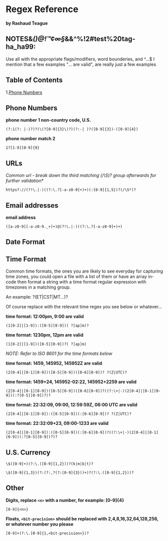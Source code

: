 # Regex Reference
**by Rashaud Teague**

## NOTES&*()@!™¢∞§*&&^%!2#test%20tag-ha_ha99:
Use all with the appropriate flags/modifiers, word bounderies, and ^...$
I mention that a few examples "... are valid", are really just a few examples

## Table of Contents
1.[Phone Numbers](#phone-numbers)

## Phone Numbers
**phone number 1 non-country code, U.S.**
```
(?:1(?: |-)?)?(\(?[0-9]{3}\)?)(?:-| )?([0-9]{3})-([0-9]{4})
```
**phone number match 2**
```
1?[1-9][0-9]{9}
```

## URLs
**Common url - break down the third matching (/\S*)? group afterwards for further validation**
```
https?://(?!\.|-)((?:\.?[-a-z0-9]+)+)(:[0-9]{1,5})?(/\S*)?
```

## Email addresses
**email address**
```
([a-z0-9][-a-z0-9._+]+)@(?!\.|-)((?:\.?[-a-z0-9]+)+)
```

## Date Format

## Time Format
Common time formats, the ones you are likely to see everyday for capturing time zones, you could open a file with a list of them or have an array in-code then format a string with a time format regular expression with timezones in a matching group.

An example:<timeregex> ?(ET|CST|MT...)?

Of course replace <timeregex> with the relevant time regex you see below or whatever...

**time format: 12:00pm, 9:00 are valid**
```
(1[0-2]|[1-9]):([0-5][0-9])( ?[ap]m)?
```
**time format: 1230pm, 12pm are valid**
```
(1[0-2]|[1-9])([0-5][0-9])?( ?[ap]m)
```
*NOTE: Refer to ISO 8601 for the time formats below* 

**time format: 1459, 145952, 145952Z are valid**
```
(2[0-4]|[0-1][0-9])([0-5][0-9])([0-6][0-9])? ?(Z|UTC)?
```
**time format: 1459+24, 145952-02:22, 145952+2259 are valid**
```
(2[0-4]|[0-1][0-9])([0-5][0-9])([0-6][0-9])?((?:\+|-)(2[0-4]|[0-1][0-9])(:?[0-5][0-9])?)?
```
**time format: 22:32:09, 09:00, 12:59:59Z, 06:00 UTC are valid**
```
(2[0-4]|[0-1][0-9]):([0-5][0-9])(:[0-6][0-9])? ?(Z|UTC)?
```
**time format: 22:32:09+23, 09:00-1233 are valid**
```
(2[0-4]|[0-1][0-9]):([0-5][0-9])(:[0-6][0-9])?((?:\+|-)(2[0-4]|[0-1][0-9])(:?[0-5][0-9])?)?
```

## U.S. Currency
```
\$([0-9]+)(?:\.([0-9]{1,2}))?(k|m|b|t)?
```
```
\$([0-9]{1,3})(?:(?:,?(?:[0-9]{3}))+)?(?:\.([0-9]{1,2}))?
```

## Other

**Digits, replace `<n>` with a number, for example: [0-9]{4}**
```
[0-9]{<n>}
```

**Floats, `<bit-precision>` should be replaced with 2,4,8,16,32,64,128,256, or whatever number you please**
```
[0-9]+(?:\.[0-9]{1,<bit-precision>})?
```

